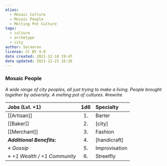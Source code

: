 ```yaml
---
alias:
  - Mosaic Culture
  - Mosaic People
  - Melting Pot Culture
tags:
  - culture
  - archetype
  - city
author: Seraaron
license: CC BY 4.0
date created: 2021-12-18 19:47
date updated: 2021-12-21 16:26
---
```


### Mosaic People

_A wide range of city peoples, all just trying to make a living. People brought together by adversity. A melting pot of cultures._ #rewrite

| Jobs (Lvl. +1)               | 1d6 | Specialty     |
| :--------------------------- | :-: | :------------ |
| [[Artisan]]                  |  1. | Barter        |
| [[Baker]]                    |  2. | [city]        |
| [[Merchant]]                 |  3. | Fashion       |
| _**Additional Benefits:**_    |  4. | [handicraft]  |
| ⋄ _Gossip_                   |  5. | Improvisation |
| ⋄ _+1 Wealth / +1 Community_ |  6. | Streetfly     |
